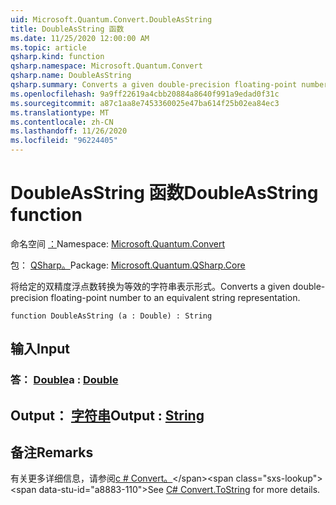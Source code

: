 ```yaml
---
uid: Microsoft.Quantum.Convert.DoubleAsString
title: DoubleAsString 函数
ms.date: 11/25/2020 12:00:00 AM
ms.topic: article
qsharp.kind: function
qsharp.namespace: Microsoft.Quantum.Convert
qsharp.name: DoubleAsString
qsharp.summary: Converts a given double-precision floating-point number to an equivalent string representation.
ms.openlocfilehash: 9a9ff22619a4cbb20884a8640f991a9edad0f31c
ms.sourcegitcommit: a87c1aa8e7453360025e47ba614f25b02ea84ec3
ms.translationtype: MT
ms.contentlocale: zh-CN
ms.lasthandoff: 11/26/2020
ms.locfileid: "96224405"
---
```

# <a name="doubleasstring-function"></a><span data-ttu-id="a8883-102">DoubleAsString 函数</span><span class="sxs-lookup"><span data-stu-id="a8883-102">DoubleAsString function</span></span>

<span data-ttu-id="a8883-103">命名空间 [：](xref:Microsoft.Quantum.Convert)</span><span class="sxs-lookup"><span data-stu-id="a8883-103">Namespace: [Microsoft.Quantum.Convert](xref:Microsoft.Quantum.Convert)</span></span>

<span data-ttu-id="a8883-104">包： [QSharp。](https://nuget.org/packages/Microsoft.Quantum.QSharp.Core)</span><span class="sxs-lookup"><span data-stu-id="a8883-104">Package: [Microsoft.Quantum.QSharp.Core](https://nuget.org/packages/Microsoft.Quantum.QSharp.Core)</span></span>


<span data-ttu-id="a8883-105">将给定的双精度浮点数转换为等效的字符串表示形式。</span><span class="sxs-lookup"><span data-stu-id="a8883-105">Converts a given double-precision floating-point number to an equivalent string representation.</span></span>

```qsharp
function DoubleAsString (a : Double) : String
```


## <a name="input"></a><span data-ttu-id="a8883-106">输入</span><span class="sxs-lookup"><span data-stu-id="a8883-106">Input</span></span>

### <a name="a--double"></a><span data-ttu-id="a8883-107">答： [Double](xref:microsoft.quantum.lang-ref.double)</span><span class="sxs-lookup"><span data-stu-id="a8883-107">a : [Double](xref:microsoft.quantum.lang-ref.double)</span></span>





## <a name="output--string"></a><span data-ttu-id="a8883-108">Output： [字符串](xref:microsoft.quantum.lang-ref.string)</span><span class="sxs-lookup"><span data-stu-id="a8883-108">Output : [String](xref:microsoft.quantum.lang-ref.string)</span></span>



## <a name="remarks"></a><span data-ttu-id="a8883-109">备注</span><span class="sxs-lookup"><span data-stu-id="a8883-109">Remarks</span></span>

<span data-ttu-id="a8883-110">有关更多详细信息，请参阅[c # Convert。](https://docs.microsoft.com/dotnet/api/system.convert.tostring?view=netframework-4.7.1#System_Convert_ToString_System_Double_)</span><span class="sxs-lookup"><span data-stu-id="a8883-110">See [C# Convert.ToString](https://docs.microsoft.com/dotnet/api/system.convert.tostring?view=netframework-4.7.1#System_Convert_ToString_System_Double_) for more details.</span></span>